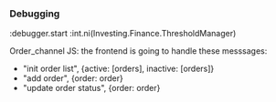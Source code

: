 ### Debugging
:debugger.start
:int.ni(Investing.Finance.ThresholdManager)



Order_channel JS:
the frontend is going to handle these messsages:
- "init order list", {active: [orders], inactive: [orders]}
- "add order", {order: order}
- "update order status", {order: order}
